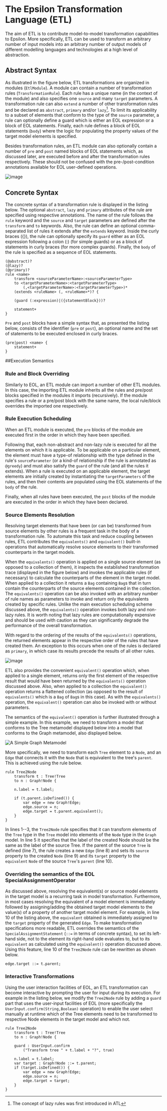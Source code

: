 # The Epsilon Transformation Language (ETL)

The aim of ETL is to contribute model-to-model transformation
capabilities to Epsilon. More specifically, ETL can be used to transform an arbitrary number of input models into an arbitrary number of output models of different modelling languages and technologies at a high level of abstraction.

## Abstract Syntax

As illustrated in the figure below, ETL transformations are organized in
modules (`EtlModule`). A module can contain a number of transformation
rules (`TransformationRule`). Each rule has a unique name (in the
context of the module) and also specifies one `source` and many `target`
parameters. A transformation rule can also `extend` a number of other
transformation rules and be declared as `abstract`, `primary` and/or
`lazy`[^1]. To limit its applicability to a subset of elements that
conform to the type of the `source` parameter, a rule can optionally
define a guard which is either an EOL expression or a block of EOL
statements. Finally, each rule defines a block of EOL statements
(`body`) where the logic for populating the property values of the
target model elements is specified.

Besides transformation rules, an ETL module can also optionally contain
a number of `pre` and `post` named blocks of EOL statements which, as
discussed later, are executed before and after the transformation rules
respectively. These should not be confused with the pre-/post-condition
annotations available for EOL user-defined operations.

![image](images/EtlAbstractSyntax.png)

## Concrete Syntax

The concrete syntax of a transformation rule is displayed in the 
listing below. The optional
`abstract`, `lazy` and `primary` attributes of the rule are specified
using respective annotations. The name of the rule follows the `rule`
keyword and the `source` and `target` parameters are defined after the
`transform` and `to` keywords. Also, the rule can define an optional
comma-separated list of rules it extends after the `extends` keyword.
Inside the curly braces ({}), the rule can optionally specify its
`guard` either as an EOL expression following a colon (:) (for simple
guards) or as a block of statements in curly braces (for more complex
guards). Finally, the `body` of the rule is specified as a sequence of
EOL statements.

```
(@abstract)?
(@lazy)?
(@primary)?
rule <name>
    transform <sourceParameterName>:<sourceParameterType>
    to <targetParameterName>:<targetParameterType>
        (,<targetParameterName>:<targetParameterType>)*
    (extends <ruleName> (, <ruleName>*)? {
    
    (guard (:expression)|({statementBlock}))?
    
    statement+
}
```

`Pre` and `post` blocks have a simple syntax that, as presented the listing below, consists of the identifier
(`pre` or `post`), an optional name and the set of statements to be
executed enclosed in curly braces.

```
(pre|post) <name> {
    statement+
}
```

##Execution Semantics


### Rule and Block Overriding

Similarly to EOL, an ETL module can import a number of other ETL
modules. In this case, the importing ETL module inherits all the rules
and pre/post blocks specified in the modules it imports (recursively).
If the module specifies a rule or a pre/post block with the same name,
the local rule/block overrides the imported one respectively.

### Rule Execution Scheduling

When an ETL module is executed, the `pre` blocks of the module are
executed first in the order in which they have been specified.

Following that, each non-abstract and non-lazy rule is executed for
all the elements on which it is applicable. To be applicable on a
particular element, the element must have a type-of relationship with
the type defined in the rule's `sourceParameter` (or a kind-of
relationship if the rule is annotated as `@greedy`) and must also
satisfy the `guard` of the rule (and all the rules it extends). When a
rule is executed on an applicable element, the target elements are
initially created by instantiating the `targetParameters` of the rules,
and then their contents are populated using the EOL statements of the
`body` of the rule.

Finally, when all rules have been executed, the `post` blocks of the
module are executed in the order in which they have been declared.

### Source Elements Resolution

Resolving target elements that have been (or can be) transformed from
source elements by other rules is a frequent task in the body of a
transformation rule. To automate this task and reduce coupling between
rules, ETL contributes the `equivalents()` and `equivalent()` built-in
operations that automatically resolve source elements to their
transformed counterparts in the target models.

When the `equivalents()` operation is applied on a single source element
(as opposed to a collection of them), it inspects the established
transformation trace (displayed in the figure below) and invokes the applicable rules (if
necessary) to calculate the counterparts of the element in the target
model. When applied to a collection it returns a `Bag` containing `Bag`s
that in turn contain the counterparts of the source elements contained
in the collection. The `equivalents()` operation can be also invoked
with an arbitrary number of rule names as parameters to invoke and
return only the equivalents created by specific rules. Unlike the main
execution scheduling scheme discussed above, the `equivalents()`
operation invokes both lazy and non-lazy rules. It is worth noting
that lazy rules are computationally expensive and should be used with
caution as they can significantly degrade the performance of the overall
transformation.

With regard to the ordering of the results of the `equivalents()`
operations, the returned elements appear in the respective order of the
rules that have created them. An exception to this occurs when one of
the rules is declared as `primary`, in which case its results precede
the results of all other rules.

![image](images/EtlRuntime.png)

ETL also provides the convenient `equivalent()` operation which, when
applied to a single element, returns only the first element of the
respective result that would have been returned by the `equivalents()`
operation discussed above. Also, when applied to a collection the
`equivalent()` operation returns a flattened collection (as opposed to
the result of `equivalents()` which is a `Bag` of `Bag`s in this case).
As with the `equivalents()` operation, the `equivalent()` operation can
also be invoked with or without parameters.

The semantics of the `equivalent()` operation is further illustrated
through a simple example. In this example, we need to transform a model
that conforms to the Tree metamodel displayed below
into a model that conforms to the Graph metamodel, also displayed below. 

![A Simple Graph Metamodel](images/Graph.png)

More specifically, we need to transform each `Tree` element to a `Node`, and
an `Edge` that connects it with the `Node` that is equivalent to the
tree's `parent`. This is achieved using the rule below.

```etl
rule Tree2Node
    transform t : Tree!Tree
    to n : Graph!Node {
    
    n.label = t.label;
    
    if (t.parent.isDefined()) {
        var edge = new Graph!Edge;
        edge.source = n;
        edge.target = t.parent.equivalent();
    }
}
```

In lines 1--3, the `Tree2Node` rule specifies that
it can transform elements of the `Tree` type in the `Tree` model into
elements of the `Node` type in the `Graph` model. In
line 5 it specifies that the label of the
created Node should be the same as the label of the source Tree. If the
parent of the source `Tree` is defined
(line 7), the rule creates a new `Edge`
(line 8) and sets its `source` property to
the created `Node`
(line 9) and its `target` property to the
`equivalent` `Node` of the source `Tree`'s `parent`
(line 10).

### Overriding the semantics of the EOL SpecialAssignmentOperator

As discussed above, resolving the equivalent(s) or source model elements
in the target model is a recurring task in model transformation.
Furthermore, in most cases resolving the equivalent of a model element
is immediately followed by assigning/adding the obtained target model
elements to the value(s) of a property of another target model element.
For example, in line 10 of the listing above, the `equivalent` obtained
is immediately assigned to the `target` property of the generated
`Edge`. To make transformation specifications more readable, ETL
overrides the semantics of the `SpecialAssignmentStatement` (`::=` in
terms of concrete syntax), to set its
left-hand side, not to the element its right-hand side evaluates to, but
to its `equivalent` as calculated using the `equivalent()` operation
discussed above. Using this feature, line 10 of the `Tree2Node` rule can
be rewritten as shown below.

```
edge.target ::= t.parent;
```

### Interactive Transformations

Using the user interaction facilities of EOL, an ETL transformation can become
interactive by prompting the user for input during its execution. For
example in the listing below, we modify the
`Tree2Node` rule by adding a `guard` part
that uses the user-input facilities of EOL (more specifically the
`UserInput.confirm(String,Boolean)` operation) to enable the user select
manually at runtime which of the Tree elements need to be transformed to
respective Node elements in the target model and which not.

```etl
rule Tree2Node
    transform t : Tree!Tree
    to n : Graph!Node {
    
    guard : UserInput.confirm
        ("Transform tree " + t.label + "?", true)
    
    n.label = t.label;
    var target : Graph!Node ::= t.parent;
    if (target.isDefined()) {
        var edge = new Graph!Edge;
        edge.source = n;
        edge.target = target;
    }
}
```

[^1]: The concept of lazy rules was first introduced in ATL
